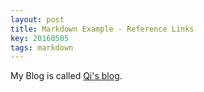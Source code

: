```yaml
---
layout: post
title: Markdown Example - Reference Links
key: 20160505
tags: markdown
---
```


My Blog is called [Qi's blog][BLOG].

[BLOG]: https://tianqi.name/blog "Qi's blog"